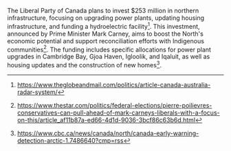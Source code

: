 The Liberal Party of Canada plans to invest $253 million in northern infrastructure, focusing on upgrading power plants, updating housing infrastructure, and funding a hydroelectric facility[^1]. This investment, announced by Prime Minister Mark Carney, aims to boost the North's economic potential and support reconciliation efforts with Indigenous communities[^2]. The funding includes specific allocations for power plant upgrades in Cambridge Bay, Gjoa Haven, Igloolik, and Iqaluit, as well as housing updates and the construction of new homes[^3].

[^1]: https://www.theglobeandmail.com/politics/article-canada-australia-radar-system/
[^2]: https://www.thestar.com/politics/federal-elections/pierre-poilievres-conservatives-can-pull-ahead-of-mark-carneys-liberals-with-a-focus-on-this/article_af11b87a-ed66-4d1d-9036-3bcf86c63b6d.html
[^3]: https://www.cbc.ca/news/canada/north/canada-early-warning-detection-arctic-1.7486640?cmp=rss
